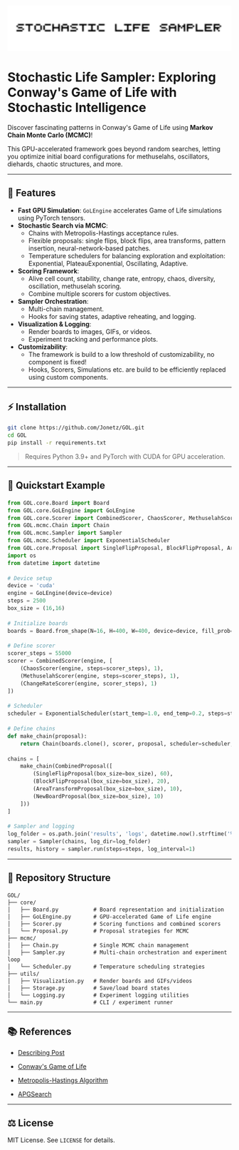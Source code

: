 <img src="data\GOL-MCMC.gif" alt="GOL-MCMC simulation" width="800">

# Stochastic Life Sampler: Exploring Conway's Game of Life with Stochastic Intelligence
Discover fascinating patterns in Conway's Game of Life using **Markov Chain Monte Carlo (MCMC)**! 

This GPU-accelerated framework goes beyond random searches, letting you optimize initial board configurations for methuselahs, oscillators, diehards, chaotic structures, and more.

---
## 🚀 Features

- **Fast GPU Simulation**: `GoLEngine` accelerates Game of Life simulations using PyTorch tensors.
- **Stochastic Search via MCMC**:
  - Chains with Metropolis-Hastings acceptance rules.
  - Flexible proposals: single flips, block flips, area transforms, pattern insertion, neural-network-based patches.
  - Temperature schedulers for balancing exploration and exploitation: Exponential, PlateauExponential, Oscillating, Adaptive.
- **Scoring Framework**:
  - Alive cell count, stability, change rate, entropy, chaos, diversity, oscillation, methuselah scoring.
  - Combine multiple scorers for custom objectives.
- **Sampler Orchestration**:
  - Multi-chain management.
  - Hooks for saving states, adaptive reheating, and logging.
- **Visualization & Logging**:
  - Render boards to images, GIFs, or videos.
  - Experiment tracking and performance plots.
- **Customizability**:
  - The framework is build to a low threshold of customizability, no component is fixed!
  - Hooks, Scorers, Simulations etc. are build to be efficiently replaced using custom components.

---

## ⚡ Installation

```bash
git clone https://github.com/Jonetz/GOL.git
cd GOL
pip install -r requirements.txt
```

> Requires Python 3.9+ and PyTorch with CUDA for GPU acceleration.

---

## 🧩 Quickstart Example

```python
from GOL.core.Board import Board
from GOL.core.GoLEngine import GoLEngine
from GOL.core.Scorer import CombinedScorer, ChaosScorer, MethuselahScorer, ChangeRateScorer
from GOL.mcmc.Chain import Chain
from GOL.mcmc.Sampler import Sampler
from GOL.mcmc.Scheduler import ExponentialScheduler
from GOL.core.Proposal import SingleFlipProposal, BlockFlipProposal, AreaTransformProposal, NewBoardProposal, CombinedProposal
import os
from datetime import datetime

# Device setup
device = 'cuda'
engine = GoLEngine(device=device)
steps = 2500
box_size = (16,16)

# Initialize boards
boards = Board.from_shape(N=16, H=400, W=400, device=device, fill_prob=0.35, fill_shape=box_size)

# Define scorer
scorer_steps = 55000
scorer = CombinedScorer(engine, [
    (ChaosScorer(engine, steps=scorer_steps), 1),
    (MethuselahScorer(engine, steps=scorer_steps), 1),
    (ChangeRateScorer(engine, scorer_steps), 1)
])

# Scheduler
scheduler = ExponentialScheduler(start_temp=1.0, end_temp=0.2, steps=steps)

# Define chains
def make_chain(proposal):
    return Chain(boards.clone(), scorer, proposal, scheduler=scheduler, adaptive_steps=True, max_steps=20000)

chains = [
    make_chain(CombinedProposal([
        (SingleFlipProposal(box_size=box_size), 60),
        (BlockFlipProposal(box_size=box_size), 20),
        (AreaTransformProposal(box_size=box_size), 10),
        (NewBoardProposal(box_size=box_size), 10)
    ]))
]

# Sampler and logging
log_folder = os.path.join('results', 'logs', datetime.now().strftime('%Y-%m-%d_%H-%M-%S'))
sampler = Sampler(chains, log_dir=log_folder)
results, history = sampler.run(steps=steps, log_interval=1)
```

---

## 📂 Repository Structure

```
GOL/
├── core/
│   ├── Board.py           # Board representation and initialization
│   ├── GoLEngine.py       # GPU-accelerated Game of Life engine
│   ├── Scorer.py          # Scoring functions and combined scorers
│   └── Proposal.py        # Proposal strategies for MCMC
├── mcmc/
│   ├── Chain.py           # Single MCMC chain management
│   ├── Sampler.py         # Multi-chain orchestration and experiment loop
│   └── Scheduler.py       # Temperature scheduling strategies
├── utils/
│   ├── Visualization.py   # Render boards and GIFs/videos
│   ├── Storage.py         # Save/load board states
│   └── Logging.py         # Experiment logging utilities
└── main.py                # CLI / experiment runner
```

---

## 📚 References
- [Describing Post](https://jonetz.github.io/year-archive/) 
  
- [Conway's Game of Life](https://en.wikipedia.org/wiki/Conway's_Game_of_Life)
- [Metropolis-Hastings Algorithm](https://en.wikipedia.org/wiki/Metropolis%E2%80%93Hastings_algorithm)
- [APGSearch](https://conwaylife.com/wiki/Apgsearch)

---

## ⚖️ License

MIT License. See `LICENSE` for details.